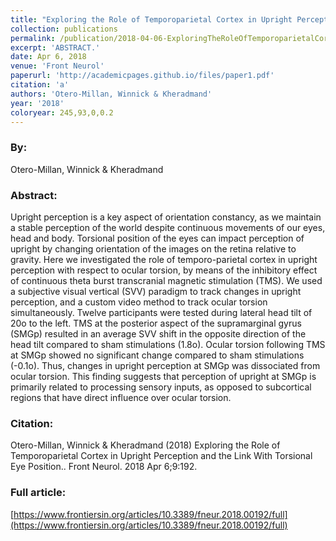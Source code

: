```yaml
---
title: "Exploring the Role of Temporoparietal Cortex in Upright Perception and the Link With Torsional Eye Position."
collection: publications
permalink: /publication/2018-04-06-ExploringTheRoleOfTemporoparietalCortexInUprightPerceptionAndTh
excerpt: 'ABSTRACT.'
date: Apr 6, 2018
venue: 'Front Neurol'
paperurl: 'http://academicpages.github.io/files/paper1.pdf'
citation: 'a'
authors: 'Otero-Millan, Winnick & Kheradmand'
year: '2018'
coloryear: 245,93,0,0.2
---
```


### By: 
Otero-Millan, Winnick & Kheradmand

### Abstract: 
Upright perception is a key aspect of orientation constancy, as we maintain a stable perception of the world despite continuous movements of our eyes, head and body. Torsional position of the eyes can impact perception of upright by changing orientation of the images on the retina relative to gravity. Here we investigated the role of temporo-parietal cortex in upright perception with respect to ocular torsion, by means of the inhibitory effect of continuous theta burst transcranial magnetic stimulation (TMS). We used a subjective visual vertical (SVV) paradigm to track changes in upright perception, and a custom video method to track ocular torsion simultaneously. Twelve participants were tested during lateral head tilt of 20o to the left. TMS at the posterior aspect of the supramarginal gyrus (SMGp) resulted in an average SVV shift in the opposite direction of the head tilt compared to sham stimulations (1.8o). Ocular torsion following TMS at SMGp showed no significant change compared to sham stimulations (-0.1o). Thus, changes in upright perception at SMGp was dissociated from ocular torsion. This finding suggests that perception of upright at SMGp is primarily related to processing sensory inputs, as opposed to subcortical regions that have direct influence over ocular torsion.

### Citation: 
Otero-Millan, Winnick & Kheradmand (2018) Exploring the Role of Temporoparietal Cortex in Upright Perception and the Link With Torsional Eye Position.. Front Neurol. 2018 Apr 6;9:192. 

### Full article: 
[https://www.frontiersin.org/articles/10.3389/fneur.2018.00192/full](https://www.frontiersin.org/articles/10.3389/fneur.2018.00192/full)
